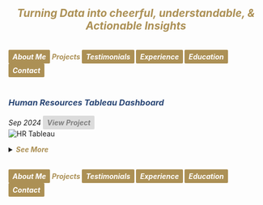 ## ***<center><span style="color:#ac9055">Turning Data into cheerful, understandable, & Actionable Insights</span></center>***
<br>
<strong><em>
<a href="https://hend-a-ghafour.github.io" style="display:inline-block; padding:5px 8px; color:white; background-color:#ac9055; text-align:center; text-decoration:none; border-radius:2px;"> About Me </a>
<span style="color:#ac9055"> Projects </span>
<a href="https://hend-a-ghafour.github.io/Testimonials" style="display:inline-block; padding:5px 8px; color:white; background-color:#ac9055; text-align:center; text-decoration:none; border-radius:2px;"> Testimonials </a>
<a href="https://hend-a-ghafour.github.io/Experience" style="display:inline-block; padding:5px 8px; color:white; background-color:#ac9055; text-align:center; text-decoration:none; border-radius:2px;"> Experience </a>
<a href="https://hend-a-ghafour.github.io/Certifications" style="display:inline-block; padding:5px 8px; color:white; background-color:#ac9055; text-align:center; text-decoration:none; border-radius:2px;"> Education </a>
<a href="https://hend-a-ghafour.github.io/Contact" style="display:inline-block; padding:5px 8px; color:white; background-color:#ac9055; text-align:center; text-decoration:none; border-radius:2px;"> Contact </a>
</em></strong>
<br><br>

### ***<span style="color:#284574"> Human Resources Tableau Dashboard</span>***
_Sep 2024_
<a href="https://public.tableau.com/app/profile/hend.el.manhawy/viz/HRTableauProject-HendAbdEl-Ghafour/HROverview" style="display:inline-block; padding:5px 8px; color:#808080; background-color:#DCDCDC; text-align:center; text-decoration:none; border-radius:2px;"><strong><em> View Project </em></strong></a> <br>
![HR Tableau](https://hend-a-ghafour.github.io/Media/HR.jpg)
<details>
  <summary><em><strong><span style="color:#ac9055">See More</span></strong></em></summary>
 <br> 
<center><strong><em><span style="color:#284574"> Overview </span></em></strong></center>
<p style='text-align: justify;'>Created a comprehensive Tableau dashboard to analyze employee data, gaining insights into workforce aspects, including demographics, hiring and termination trends, and salary distributions. This analysis aimed to understand employee characteristics, department-specific trends, and performance evaluations to drive data-informed decisions.</p>
  <br>
<center><strong><em><span style="color:#284574"> Tools & Techniques </span></em></strong></center>
<p style='text-align: justify;'><em><strong><span style="color:#808080"> Tableau </span></strong></em> for calculations, data visualization and interactive dashboards.</p>
  <br>
<center><strong><em><span style="color:#284574"> Roles & Responsibilities </span></em></strong></center>
<p style='text-align: justify;'>
  <strong><em><span style="color:#808080">Data Cleaning</span></em></strong>
Verified data types, identified null values, and inspected unique entries, such as detecting nulls in the 'termdate' column indicating non-terminated employees.
  <strong><em><span style="color:#808080">Visualization</span></em></strong>
   Selected the most appropriate charts for effective data presentation and created a comprehensive employee information table.<br>
<img src="https://hend-a-ghafour.github.io/Media/HR-Emp-Details.jpg" alt="HR Employee Details" width="500" height="300" style="border-radius: 10px;">
  <strong><em><span style="color:#808080">Analysis</span></em></strong>
   Conducted statistical analysis to identify trends in hiring, terminations, and salary distributions.
</p><br>   
<strong><em><span style="color:#284574"> Challenges Faced </span></em></strong>
  <strong><em><span style="color:#808080">Data Gaps</span></em></strong>
  <p style='text-align: justify;'>Identified missing values in critical fields, requiring strategies for accurate interpretation.</p>
  <strong><em><span style="color:#808080">Complex Relationships</span></em></strong>
   <p style='text-align: justify;'>Analyzed complex relationships between hiring, terminations, and department-level trends.</p>
  <strong><em><span style="color:#808080">Data Standardization</span></em></strong>
    <p style='text-align: justify;'>Needed to verify data consistency across branches and departments for accurate insights.</p>
    <br>
<strong><em><span style="color:#284574"> Achievements </span></em></strong>
  <strong><em><span style="color:#808080">Employee Analysis</span></em></strong>
    <p style='text-align: justify;'>Total employee count reached 8,950 (7,984 active, 966 terminated).</p>
  <strong><em><span style="color:#808080">Hiring Trends:</span></em></strong>
    <p style='text-align: justify;'>Noted peak hiring in 2017 with 1,560 new employees, while 2021 experienced the lowest hiring rate with 382 hires.</p>
  <strong><em><span style="color:#808080">Termination Analysis:</span></em></strong>
    <p style='text-align: justify;'>Found that 2023 had the highest terminations, with 174 employees (18% of total terminations), predominantly in the Operations department.</p>
 <strong><em><span style="color:#808080">Departmental Insights</span></em></strong>
   <p style='text-align: justify;'> Operations had the highest activity, with 30% of both active and terminated employees, suggesting high turnover.</p>
  <strong><em><span style="color:#808080">Geographical Distribution</span></em></strong>
    <p style='text-align: justify;'>70% of employees were based at HQ in New York, which also had a higher termination rate.</p>
 <strong><em><span style="color:#808080">Gender Analysis</span></em></strong>
   <p style='text-align: justify;'> Gender distribution was slightly male-dominated (54%), with a balanced termination rate (11% each for males and females).</p>
  <strong><em><span style="color:#808080">Educational Trends</span></em></strong>
   <p style='text-align: justify;'> Identified that bachelor’s degree holders formed the largest employee group (61%) with noticeable termination disparities among educational levels.</p>
  <br> 
<strong><em><span style="color:#284574"> Insights </span></em></strong>
  <strong><em><span style="color:#808080">Hiring & Termination Trends</span></em></strong>
   <p style='text-align: justify;'> The Operations department’s turnover was high, and New York HQ showed the highest activity, with a considerable termination rate.</p>
 <strong><em><span style="color:#808080">Gender & Education Dynamics</span></em></strong>
   <p style='text-align: justify;'> Gender imbalances were observed in specific educational categories, with a higher termination rate among female high school graduates and male PhD holders.</p>
  <strong><em><span style="color:#808080">Performance Ratings</span></em></strong>
    <p style='text-align: justify;'>Educational level affected performance ratings, with high school graduates more often rated "Needs Improvement," while PhD holders frequently achieved "Excellent" ratings.</p>
 <strong><em><span style="color:#808080">Salary Disparities</span></em></strong>
   <p style='text-align: justify;'>Significant gender-based salary disparities were observed, particularly among bachelor’s and PhD holders.</p>
  <br>
<strong><em><span style="color:#284574"> Future Application </span></em></strong>
  <strong><em><span style="color:#808080">Workforce Planning</span></em></strong>
   <p style='text-align: justify;'> Explore hiring and termination trends to optimize staffing and reduce turnover in high-activity departments like Operations.</p>
  <strong><em><span style="color:#808080">Turnover Analysis</span></em></strong>
    <p style='text-align: justify;'>Conduct a deeper analysis of the reasons behind turnover patterns, especially in specific positions and departments.</p>
  <strong><em><span style="color:#808080">Gender & Education Balance</span></em></strong>
    <p style='text-align: justify;'>Investigate gender disparities in salary and termination rates to promote equity.</p>
  <strong><em><span style="color:#808080">Performance-Based Retention</span></em></strong>
   <p style='text-align: justify;'>Reevaluate performance rating criteria and termination practices to ensure fair and consistent employee assessments.</p>
  <strong><em><span style="color:#808080">Compensation Strategy</span></em></strong>
    <p style='text-align: justify;'>Research if salary differences are consistent over time and explore whether performance and experience are accurately reflected in the company’s pay structure.</p>

</details>




<br>
    
<strong><em>
<a href="https://hend-a-ghafour.github.io" style="display:inline-block; padding:5px 8px; color:white; background-color:#ac9055; text-align:center; text-decoration:none; border-radius:2px;"> About Me </a>
<span style="color:#ac9055"> Projects </span>
<a href="https://hend-a-ghafour.github.io/Testimonials" style="display:inline-block; padding:5px 8px; color:white; background-color:#ac9055; text-align:center; text-decoration:none; border-radius:2px;"> Testimonials </a>
<a href="https://hend-a-ghafour.github.io/Experience" style="display:inline-block; padding:5px 8px; color:white; background-color:#ac9055; text-align:center; text-decoration:none; border-radius:2px;"> Experience </a>
<a href="https://hend-a-ghafour.github.io/Certifications" style="display:inline-block; padding:5px 8px; color:white; background-color:#ac9055; text-align:center; text-decoration:none; border-radius:2px;"> Education </a>
<a href="https://hend-a-ghafour.github.io/Contact" style="display:inline-block; padding:5px 8px; color:white; background-color:#ac9055; text-align:center; text-decoration:none; border-radius:2px;"> Contact </a>
</em></strong>
